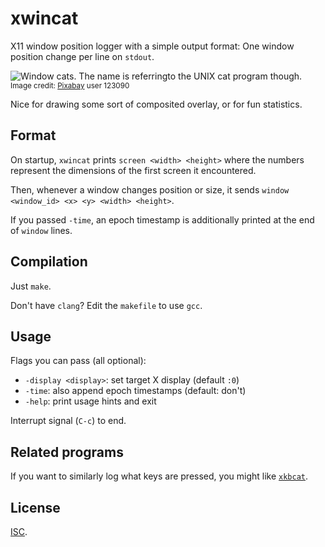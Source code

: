 # xwincat

X11 window position logger with a simple output format: One window position
change per line on `stdout`.

![Window cats. The name is referringto the UNIX cat program though.][1]
<br /><sup>Image credit: [Pixabay][2] user 123090</sup>


Nice for drawing some sort of composited overlay, or for fun statistics.

## Format

On startup, `xwincat` prints `screen <width> <height>` where the numbers
represent the dimensions of the first screen it encountered.

Then, whenever a window changes position or size, it sends `window <window_id>
<x> <y> <width> <height>`.

If you passed `-time`, an epoch timestamp is additionally printed at the end of
`window` lines.

## Compilation

Just `make`.

Don't have `clang`? Edit the `makefile` to use `gcc`.

## Usage

Flags you can pass (all optional):

 - `-display <display>`: set target X display (default `:0`)
 - `-time`: also append epoch timestamps (default: don't)
 - `-help`: print usage hints and exit

Interrupt signal (`C-c`) to end.

## Related programs

If you want to similarly log what keys are pressed, you might like
[`xkbcat`][3].

## License

[ISC][4].


[1]: https://cloud.githubusercontent.com/assets/5231746/5329631/5b4f0714-7db8-11e4-8476-921b166ad1c3.jpg
[2]: http://pixabay.com/en/cat-window-sit-pet-masonry-437973/
[3]: https://github.com/anko/xkbcat
[4]: http://opensource.org/licenses/ISC
